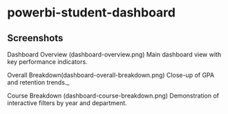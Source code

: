 # powerbi-student-dashboard
## Screenshots

Dashboard Overview (dashboard-overview.png)
Main dashboard view with key performance indicators.

Overall Breakdown(dashboard-overall-breakdown.png)
Close-up of GPA and retention trends._

Course Breakdown (dashboard-course-breakdown.png)
Demonstration of interactive filters by year and department.
